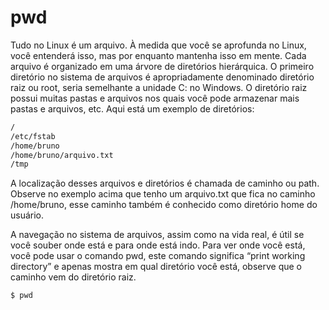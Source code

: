 # pwd

Tudo no Linux é um arquivo. À medida que você se aprofunda no Linux, você entenderá isso, mas por enquanto mantenha isso em mente. Cada arquivo é organizado em uma árvore de diretórios hierárquica. O primeiro diretório no sistema de arquivos é apropriadamente denominado diretório raiz ou root, seria semelhante a unidade C: no Windows. O diretório raiz possui muitas pastas e arquivos nos quais você pode armazenar mais pastas e arquivos, etc. Aqui está um exemplo de diretórios:

```bash
/
/etc/fstab
/home/bruno
/home/bruno/arquivo.txt
/tmp
```

A localização desses arquivos e diretórios é chamada de caminho ou path. Observe no exemplo acima que tenho um arquivo.txt que fica no caminho /home/bruno, esse caminho também é conhecido como diretório home do usuário.

A navegação no sistema de arquivos, assim como na vida real, é útil se você souber onde está e para onde está indo. Para ver onde você está, você pode usar o comando pwd, este comando significa “print working directory” e apenas mostra em qual diretório você está, observe que o caminho vem do diretório raiz.

```bash
$ pwd
```
